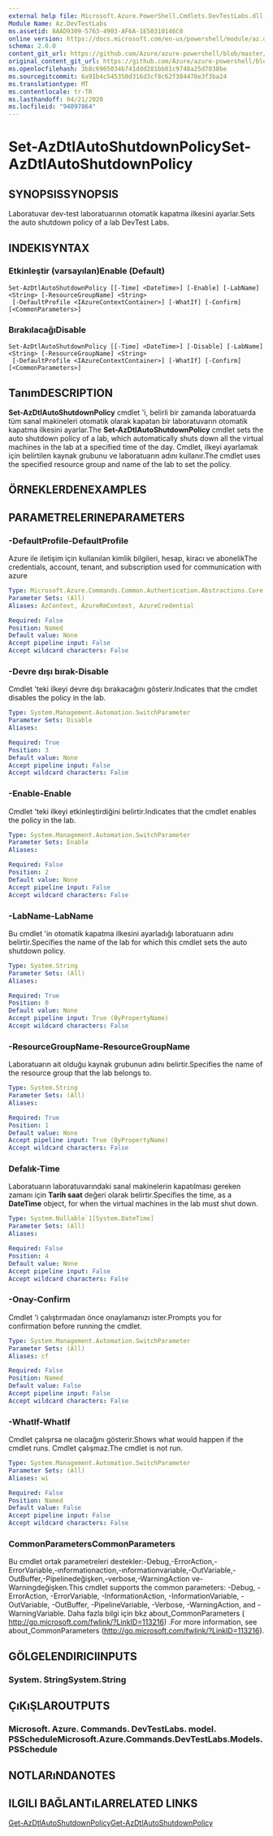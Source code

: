 ```yaml
---
external help file: Microsoft.Azure.PowerShell.Cmdlets.DevTestLabs.dll-Help.xml
Module Name: Az.DevTestLabs
ms.assetid: 8AAD9309-5763-4903-AF6A-1E50310146C0
online version: https://docs.microsoft.com/en-us/powershell/module/az.devtestlabs/set-azdtlautoshutdownpolicy
schema: 2.0.0
content_git_url: https://github.com/Azure/azure-powershell/blob/master/src/DevTestLabs/DevTestLabs/help/Set-AzDtlAutoShutdownPolicy.md
original_content_git_url: https://github.com/Azure/azure-powershell/blob/master/src/DevTestLabs/DevTestLabs/help/Set-AzDtlAutoShutdownPolicy.md
ms.openlocfilehash: 3b8c6965034b741ddd281bb81c9748a25d7038be
ms.sourcegitcommit: 6a91b4c545350d316d3cf8c62f384478e3f3ba24
ms.translationtype: MT
ms.contentlocale: tr-TR
ms.lasthandoff: 04/21/2020
ms.locfileid: "94097864"
---
```

# <span data-ttu-id="701c4-101">Set-AzDtlAutoShutdownPolicy</span><span class="sxs-lookup"><span data-stu-id="701c4-101">Set-AzDtlAutoShutdownPolicy</span></span>

## <span data-ttu-id="701c4-102">SYNOPSIS</span><span class="sxs-lookup"><span data-stu-id="701c4-102">SYNOPSIS</span></span>
<span data-ttu-id="701c4-103">Laboratuvar dev-test laboratuarının otomatik kapatma ilkesini ayarlar.</span><span class="sxs-lookup"><span data-stu-id="701c4-103">Sets the auto shutdown policy of a lab DevTest Labs.</span></span>

## <span data-ttu-id="701c4-104">INDEKI</span><span class="sxs-lookup"><span data-stu-id="701c4-104">SYNTAX</span></span>

### <span data-ttu-id="701c4-105">Etkinleştir (varsayılan)</span><span class="sxs-lookup"><span data-stu-id="701c4-105">Enable (Default)</span></span>
```
Set-AzDtlAutoShutdownPolicy [[-Time] <DateTime>] [-Enable] [-LabName] <String> [-ResourceGroupName] <String>
 [-DefaultProfile <IAzureContextContainer>] [-WhatIf] [-Confirm] [<CommonParameters>]
```

### <span data-ttu-id="701c4-106">Bırakılacağı</span><span class="sxs-lookup"><span data-stu-id="701c4-106">Disable</span></span>
```
Set-AzDtlAutoShutdownPolicy [[-Time] <DateTime>] [-Disable] [-LabName] <String> [-ResourceGroupName] <String>
 [-DefaultProfile <IAzureContextContainer>] [-WhatIf] [-Confirm] [<CommonParameters>]
```

## <span data-ttu-id="701c4-107">Tanım</span><span class="sxs-lookup"><span data-stu-id="701c4-107">DESCRIPTION</span></span>
<span data-ttu-id="701c4-108">**Set-AzDtlAutoShutdownPolicy** cmdlet 'i, belirli bir zamanda laboratuarda tüm sanal makineleri otomatik olarak kapatan bir laboratuvarın otomatik kapatma ilkesini ayarlar.</span><span class="sxs-lookup"><span data-stu-id="701c4-108">The **Set-AzDtlAutoShutdownPolicy** cmdlet sets the auto shutdown policy of a lab, which automatically shuts down all the virtual machines in the lab at a specified time of the day.</span></span>
<span data-ttu-id="701c4-109">Cmdlet, ilkeyi ayarlamak için belirtilen kaynak grubunu ve laboratuarın adını kullanır.</span><span class="sxs-lookup"><span data-stu-id="701c4-109">The cmdlet uses the specified resource group and name of the lab to set the policy.</span></span>

## <span data-ttu-id="701c4-110">ÖRNEKLERDEN</span><span class="sxs-lookup"><span data-stu-id="701c4-110">EXAMPLES</span></span>

## <span data-ttu-id="701c4-111">PARAMETRELERINE</span><span class="sxs-lookup"><span data-stu-id="701c4-111">PARAMETERS</span></span>

### <span data-ttu-id="701c4-112">-DefaultProfile</span><span class="sxs-lookup"><span data-stu-id="701c4-112">-DefaultProfile</span></span>
<span data-ttu-id="701c4-113">Azure ile iletişim için kullanılan kimlik bilgileri, hesap, kiracı ve abonelik</span><span class="sxs-lookup"><span data-stu-id="701c4-113">The credentials, account, tenant, and subscription used for communication with azure</span></span>

```yaml
Type: Microsoft.Azure.Commands.Common.Authentication.Abstractions.Core.IAzureContextContainer
Parameter Sets: (All)
Aliases: AzContext, AzureRmContext, AzureCredential

Required: False
Position: Named
Default value: None
Accept pipeline input: False
Accept wildcard characters: False
```

### <span data-ttu-id="701c4-114">-Devre dışı bırak</span><span class="sxs-lookup"><span data-stu-id="701c4-114">-Disable</span></span>
<span data-ttu-id="701c4-115">Cmdlet 'teki ilkeyi devre dışı bırakacağını gösterir.</span><span class="sxs-lookup"><span data-stu-id="701c4-115">Indicates that the cmdlet disables the policy in the lab.</span></span>

```yaml
Type: System.Management.Automation.SwitchParameter
Parameter Sets: Disable
Aliases:

Required: True
Position: 3
Default value: None
Accept pipeline input: False
Accept wildcard characters: False
```

### <span data-ttu-id="701c4-116">-Enable</span><span class="sxs-lookup"><span data-stu-id="701c4-116">-Enable</span></span>
<span data-ttu-id="701c4-117">Cmdlet 'teki ilkeyi etkinleştirdiğini belirtir.</span><span class="sxs-lookup"><span data-stu-id="701c4-117">Indicates that the cmdlet enables the policy in the lab.</span></span>

```yaml
Type: System.Management.Automation.SwitchParameter
Parameter Sets: Enable
Aliases:

Required: False
Position: 2
Default value: None
Accept pipeline input: False
Accept wildcard characters: False
```

### <span data-ttu-id="701c4-118">-LabName</span><span class="sxs-lookup"><span data-stu-id="701c4-118">-LabName</span></span>
<span data-ttu-id="701c4-119">Bu cmdlet 'in otomatik kapatma ilkesini ayarladığı laboratuarın adını belirtir.</span><span class="sxs-lookup"><span data-stu-id="701c4-119">Specifies the name of the lab for which this cmdlet sets the auto shutdown policy.</span></span>

```yaml
Type: System.String
Parameter Sets: (All)
Aliases:

Required: True
Position: 0
Default value: None
Accept pipeline input: True (ByPropertyName)
Accept wildcard characters: False
```

### <span data-ttu-id="701c4-120">-ResourceGroupName</span><span class="sxs-lookup"><span data-stu-id="701c4-120">-ResourceGroupName</span></span>
<span data-ttu-id="701c4-121">Laboratuarın ait olduğu kaynak grubunun adını belirtir.</span><span class="sxs-lookup"><span data-stu-id="701c4-121">Specifies the name of the resource group that the lab belongs to.</span></span>

```yaml
Type: System.String
Parameter Sets: (All)
Aliases:

Required: True
Position: 1
Default value: None
Accept pipeline input: True (ByPropertyName)
Accept wildcard characters: False
```

### <span data-ttu-id="701c4-122">Defalık</span><span class="sxs-lookup"><span data-stu-id="701c4-122">-Time</span></span>
<span data-ttu-id="701c4-123">Laboratuarın laboratuvarındaki sanal makinelerin kapatılması gereken zamanı için **Tarih saat** değeri olarak belirtir.</span><span class="sxs-lookup"><span data-stu-id="701c4-123">Specifies the time, as a **DateTime** object, for when the virtual machines in the lab must shut down.</span></span>

```yaml
Type: System.Nullable`1[System.DateTime]
Parameter Sets: (All)
Aliases:

Required: False
Position: 4
Default value: None
Accept pipeline input: False
Accept wildcard characters: False
```

### <span data-ttu-id="701c4-124">-Onay</span><span class="sxs-lookup"><span data-stu-id="701c4-124">-Confirm</span></span>
<span data-ttu-id="701c4-125">Cmdlet 'i çalıştırmadan önce onaylamanızı ister.</span><span class="sxs-lookup"><span data-stu-id="701c4-125">Prompts you for confirmation before running the cmdlet.</span></span>

```yaml
Type: System.Management.Automation.SwitchParameter
Parameter Sets: (All)
Aliases: cf

Required: False
Position: Named
Default value: False
Accept pipeline input: False
Accept wildcard characters: False
```

### <span data-ttu-id="701c4-126">-WhatIf</span><span class="sxs-lookup"><span data-stu-id="701c4-126">-WhatIf</span></span>
<span data-ttu-id="701c4-127">Cmdlet çalışırsa ne olacağını gösterir.</span><span class="sxs-lookup"><span data-stu-id="701c4-127">Shows what would happen if the cmdlet runs.</span></span>
<span data-ttu-id="701c4-128">Cmdlet çalışmaz.</span><span class="sxs-lookup"><span data-stu-id="701c4-128">The cmdlet is not run.</span></span>

```yaml
Type: System.Management.Automation.SwitchParameter
Parameter Sets: (All)
Aliases: wi

Required: False
Position: Named
Default value: False
Accept pipeline input: False
Accept wildcard characters: False
```

### <span data-ttu-id="701c4-129">CommonParameters</span><span class="sxs-lookup"><span data-stu-id="701c4-129">CommonParameters</span></span>
<span data-ttu-id="701c4-130">Bu cmdlet ortak parametreleri destekler:-Debug,-ErrorAction,-ErrorVariable,-ınformationaction,-ınformationvariable,-OutVariable,-OutBuffer,-Pipelinedeğişken,-verbose,-WarningAction ve-Warningdeğişken.</span><span class="sxs-lookup"><span data-stu-id="701c4-130">This cmdlet supports the common parameters: -Debug, -ErrorAction, -ErrorVariable, -InformationAction, -InformationVariable, -OutVariable, -OutBuffer, -PipelineVariable, -Verbose, -WarningAction, and -WarningVariable.</span></span> <span data-ttu-id="701c4-131">Daha fazla bilgi için bkz about_CommonParameters ( http://go.microsoft.com/fwlink/?LinkID=113216) .</span><span class="sxs-lookup"><span data-stu-id="701c4-131">For more information, see about_CommonParameters (http://go.microsoft.com/fwlink/?LinkID=113216).</span></span>

## <span data-ttu-id="701c4-132">GÖLGELENDIRICI</span><span class="sxs-lookup"><span data-stu-id="701c4-132">INPUTS</span></span>

### <span data-ttu-id="701c4-133">System. String</span><span class="sxs-lookup"><span data-stu-id="701c4-133">System.String</span></span>

## <span data-ttu-id="701c4-134">ÇıKıŞLAR</span><span class="sxs-lookup"><span data-stu-id="701c4-134">OUTPUTS</span></span>

### <span data-ttu-id="701c4-135">Microsoft. Azure. Commands. DevTestLabs. model. PSSchedule</span><span class="sxs-lookup"><span data-stu-id="701c4-135">Microsoft.Azure.Commands.DevTestLabs.Models.PSSchedule</span></span>

## <span data-ttu-id="701c4-136">NOTLARıNDA</span><span class="sxs-lookup"><span data-stu-id="701c4-136">NOTES</span></span>

## <span data-ttu-id="701c4-137">ILGILI BAĞLANTıLAR</span><span class="sxs-lookup"><span data-stu-id="701c4-137">RELATED LINKS</span></span>

[<span data-ttu-id="701c4-138">Get-AzDtlAutoShutdownPolicy</span><span class="sxs-lookup"><span data-stu-id="701c4-138">Get-AzDtlAutoShutdownPolicy</span></span>](./Get-AzDtlAutoShutdownPolicy.md)



